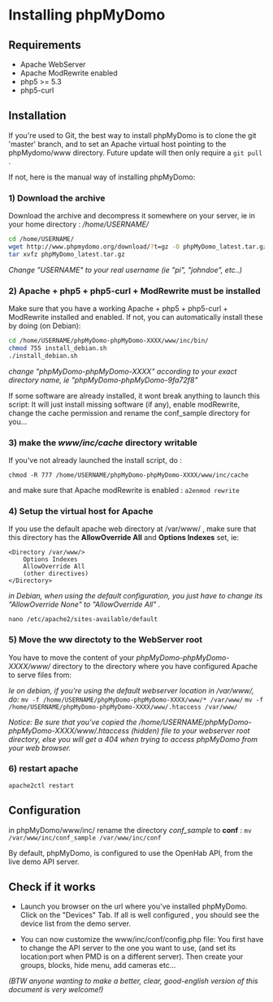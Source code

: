 # Installing phpMyDomo

## Requirements ############################################

- Apache WebServer
- Apache ModRewrite enabled
- php5 >= 5.3
- php5-curl



## Installation ##############################################
If you're used to Git, the best way to install phpMyDomo is to clone the git 'master' branch, and to set an Apache virtual host pointing to the phpMydomo/www directory.
Future update will then only require a `git pull` .

If not, here is the manual way of installing phpMyDomo:


### 1) Download the archive 

Download the archive and decompress it somewhere on your server, ie in your home directory : */home/USERNAME/*

```sh
cd /home/USERNAME/
wget http://www.phpmydomo.org/download/?t=gz -O phpMyDomo_latest.tar.gz
tar xvfz phpMyDomo_latest.tar.gz
```
_Change "USERNAME" to your real username (ie "pi", "johndoe", etc..)_


### 2) Apache + php5 + php5-curl + ModRewrite must be installed

Make sure that you have a working Apache + php5 + php5-curl + ModRewrite installed and enabled. If not, you can automatically install these by doing (on Debian):

```sh
cd /home/USERNAME/phpMyDomo-phpMyDomo-XXXX/www/inc/bin/
chmod 755 install_debian.sh
./install_debian.sh
```
_change "phpMyDomo-phpMyDomo-XXXX" according to your exact directory name, ie "phpMyDomo-phpMyDomo-9fa72f8"_

If some software are already installed, it wont break anything to launch this script: It will just install missing software (if any), enable modRewrite, change the cache permission and rename the conf_sample directory for you...


### 3) make the _www/inc/cache_ directory writable
If you've not already launched the install script, do :

`chmod -R 777 /home/USERNAME/phpMyDomo-phpMyDomo-XXXX/www/inc/cache`

and make sure that Apache modRewrite is enabled : `a2enmod rewrite`


### 4) Setup the virtual host for Apache 
If you use the default apache web directory at /var/www/ , make sure that this directory has the __AllowOverride All__ and __Options Indexes__ set, ie:

```
<Directory /var/www/>	
	Options Indexes
	AllowOverride All
	(other directives)
</Directory>
```

_in Debian, when using the default configuration, you just have to change its "AllowOverride None" to "AllowOverride All" ._

`nano /etc/apache2/sites-available/default`


### 5) Move the ww directoty to the WebServer root

You have to move the content of your *phpMyDomo-phpMyDomo-XXXX/www/* directory to the directory where you have configured Apache to serve files from:

_Ie on debian, if you're using the default webserver location in /var/www/, do:_
`mv -f /home/USERNAME/phpMyDomo-phpMyDomo-XXXX/www/* /var/www/`
`mv -f /home/USERNAME/phpMyDomo-phpMyDomo-XXXX/www/.htaccess /var/www/`

_Notice: Be sure that you've copied the /home/USERNAME/phpMyDomo-phpMyDomo-XXXX/www/.htaccess (hidden) file to your webserver root directory, else you will get a 404 when trying to access phpMyDomo from your web browser._


### 6) restart apache
`apache2ctl restart`


## Configuration ##########################################

in phpMyDomo/www/inc/
rename the directory *conf_sample* to __conf__ :
`mv /var/www/inc/conf_sample /var/www/inc/conf`

By default, phpMyDomo, is configured to use the OpenHab API, from the live demo API server.


## Check if it works #########################################

- Launch you browser on the url where you've installed phpMyDomo.
 Click on the "Devices" Tab. If all is well configured , you should see the device list from the demo server.

- You can now customize the www/inc/conf/config.php file: You first have to change the API server to the one you want to use, (and set its location:port when PMD  is on a different server). Then create your groups, blocks, hide menu, add cameras etc...



_(BTW anyone wanting to make a better, clear,  good-english version of this document is very welcome!)_

